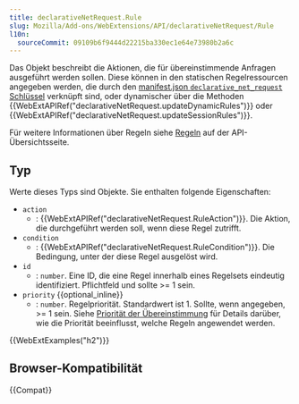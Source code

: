 ```yaml
---
title: declarativeNetRequest.Rule
slug: Mozilla/Add-ons/WebExtensions/API/declarativeNetRequest/Rule
l10n:
  sourceCommit: 09109b6f9444d22215ba330ec1e64e73980b2a6c
---
```


Das Objekt beschreibt die Aktionen, die für übereinstimmende Anfragen ausgeführt werden sollen. Diese können in den statischen Regelressourcen angegeben werden, die durch den [manifest.json `declarative_net_request` Schlüssel](/de/docs/Mozilla/Add-ons/WebExtensions/manifest.json/declarative_net_request) verknüpft sind, oder dynamischer über die Methoden {{WebExtAPIRef("declarativeNetRequest.updateDynamicRules")}} oder {{WebExtAPIRef("declarativeNetRequest.updateSessionRules")}}.

Für weitere Informationen über Regeln siehe [Regeln](/de/docs/Mozilla/Add-ons/WebExtensions/API/declarativeNetRequest#rules) auf der API-Übersichtsseite.

## Typ

Werte dieses Typs sind Objekte. Sie enthalten folgende Eigenschaften:

- `action`
  - : {{WebExtAPIRef("declarativeNetRequest.RuleAction")}}. Die Aktion, die durchgeführt werden soll, wenn diese Regel zutrifft.
- `condition`
  - : {{WebExtAPIRef("declarativeNetRequest.RuleCondition")}}. Die Bedingung, unter der diese Regel ausgelöst wird.
- `id`
  - : `number`. Eine ID, die eine Regel innerhalb eines Regelsets eindeutig identifiziert. Pflichtfeld und sollte >= 1 sein.
- `priority` {{optional_inline}}
  - : `number`. Regelpriorität. Standardwert ist 1. Sollte, wenn angegeben, >= 1 sein. Siehe [Priorität der Übereinstimmung](/de/docs/Mozilla/Add-ons/WebExtensions/API/declarativeNetRequest#matching_precedence) für Details darüber, wie die Priorität beeinflusst, welche Regeln angewendet werden.

{{WebExtExamples("h2")}}

## Browser-Kompatibilität

{{Compat}}
